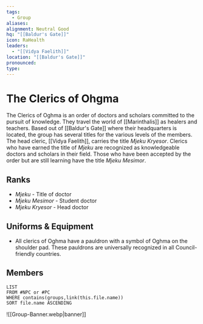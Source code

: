 ```yaml
---
tags:
  - Group
aliases: 
alignment: Neutral Good
hq: "[[Baldur's Gate]]"
icon: RaHealth
leaders:
  - "[[Vidya Faelith]]"
location: "[[Baldur's Gate]]"
pronounced: 
type:
---
```


# The Clerics of Ohgma

The Clerics of Oghma is an order of doctors and scholars committed to the pursuit of knowledge. They travel the world of [[Marinthalis]] as healers and teachers. Based out of [[Baldur's Gate]] where their headquarters is located, the group has several titles for the various levels of the members. The head cleric, [[Vidya Faelith]], carries the title _Mjeku Kryesor_. Clerics who have earned the title of _Mjeku_ are recognized as knowledgeable doctors and scholars in their field. Those who have been accepted by the order but are still learning have the title _Mjeku Mesimor_.

## Ranks

- _Mjeku_ - Title of doctor
- _Mjeku Mesimor_ - Student doctor
- _Mjeku Kryesor_ - Head doctor

## Uniforms & Equipment

-  All clerics of Oghma have a pauldron with a symbol of Oghma on the shoulder pad. These pauldrons are universally recognized in all Council-friendly countries.

## Members

```dataview
LIST
FROM #NPC or #PC 
WHERE contains(groups,link(this.file.name))
SORT file.name ASCENDING
```
![[Group-Banner.webp|banner]]
